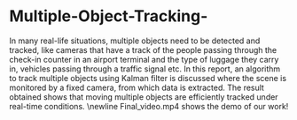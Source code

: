 # Multiple-Object-Tracking-
In many real-life situations, multiple objects need to be detected and tracked, like cameras that
have a track of the people passing through the check-in counter in an airport terminal and the
type of luggage they carry in, vehicles passing through a traffic signal etc. In this report, an
algorithm to track multiple objects using Kalman filter is discussed where the scene is monitored
by a fixed camera, from which data is extracted. The result obtained shows that moving multiple
objects are efficiently tracked under real-time conditions. \newline
Final_video.mp4 shows the demo of our work!
